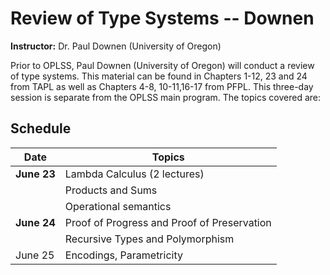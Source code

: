 
# Review of Type Systems -- Downen

**Instructor:** Dr. Paul Downen (University of Oregon)

Prior to OPLSS, Paul Downen (University of Oregon) will conduct a
review of type systems. This material can be found in Chapters 1-12,
23 and 24 from TAPL as well as Chapters 4-8, 10-11,16-17 from
PFPL. This three-day session is separate from the OPLSS main
program. The topics covered are: 

## Schedule

| **Date**	 | **Topics**         |
|--- | --- |
| **June 23** | Lambda Calculus (2 lectures) |
|    | Products and Sums |
| |Operational semantics |
| **June 24**	| Proof of Progress and Proof of Preservation |
| | Recursive Types  and Polymorphism |
| June 25 | Encodings, Parametricity |
